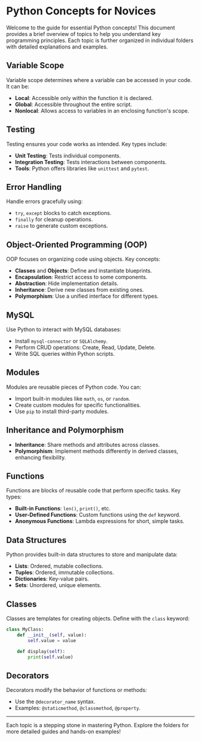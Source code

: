 # Python Concepts for Novices

Welcome to the guide for essential Python concepts! This document provides a brief overview of topics to help you understand key programming principles. Each topic is further organized in individual folders with detailed explanations and examples.

## Variable Scope

Variable scope determines where a variable can be accessed in your code. It can be:

- **Local**: Accessible only within the function it is declared.
- **Global**: Accessible throughout the entire script.
- **Nonlocal**: Allows access to variables in an enclosing function's scope.

## Testing

Testing ensures your code works as intended. Key types include:

- **Unit Testing**: Tests individual components.
- **Integration Testing**: Tests interactions between components.
- **Tools**: Python offers libraries like `unittest` and `pytest`.

## Error Handling

Handle errors gracefully using:

- `try`, `except` blocks to catch exceptions.
- `finally` for cleanup operations.
- `raise` to generate custom exceptions.

## Object-Oriented Programming (OOP)

OOP focuses on organizing code using objects. Key concepts:

- **Classes** and **Objects**: Define and instantiate blueprints.
- **Encapsulation**: Restrict access to some components.
- **Abstraction**: Hide implementation details.
- **Inheritance**: Derive new classes from existing ones.
- **Polymorphism**: Use a unified interface for different types.

## MySQL

Use Python to interact with MySQL databases:

- Install `mysql-connector` or `SQLAlchemy`.
- Perform CRUD operations: Create, Read, Update, Delete.
- Write SQL queries within Python scripts.

## Modules

Modules are reusable pieces of Python code. You can:

- Import built-in modules like `math`, `os`, or `random`.
- Create custom modules for specific functionalities.
- Use `pip` to install third-party modules.

## Inheritance and Polymorphism

- **Inheritance**: Share methods and attributes across classes.
- **Polymorphism**: Implement methods differently in derived classes, enhancing flexibility.

## Functions

Functions are blocks of reusable code that perform specific tasks. Key types:

- **Built-in Functions**: `len()`, `print()`, etc.
- **User-Defined Functions**: Custom functions using the `def` keyword.
- **Anonymous Functions**: Lambda expressions for short, simple tasks.

## Data Structures

Python provides built-in data structures to store and manipulate data:

- **Lists**: Ordered, mutable collections.
- **Tuples**: Ordered, immutable collections.
- **Dictionaries**: Key-value pairs.
- **Sets**: Unordered, unique elements.

## Classes

Classes are templates for creating objects. Define with the `class` keyword:

```python
class MyClass:
    def __init__(self, value):
        self.value = value

    def display(self):
        print(self.value)
```

## Decorators

Decorators modify the behavior of functions or methods:

- Use the `@decorator_name` syntax.
- Examples: `@staticmethod`, `@classmethod`, `@property`.

---

Each topic is a stepping stone in mastering Python. Explore the folders for more detailed guides and hands-on examples!
